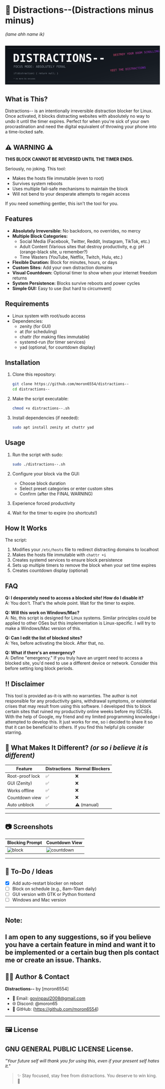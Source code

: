 # 🧠 Distractions--(Distractions minus minus)
_(lame ahh name ik)_

![banner](assets/banner1.svg)
---
## What is This?

Distractions-- is an intentionally irreversible distraction blocker for Linux. Once activated, it blocks distracting websites with absolutely no way to undo it until the timer expires. Perfect for when you're sick of your own procrastination and need the digital equivalent of throwing your phone into a time-locked safe.

## ⚠️ WARNING ⚠️

**THIS BLOCK CANNOT BE REVERSED UNTIL THE TIMER ENDS.**

Seriously, no joking. This tool:
- Makes the hosts file immutable (even to root)
- Survives system reboots
- Uses multiple fail-safe mechanisms to maintain the block
- Will not bend to your desperate attempts to regain access

If you need something gentler, this isn't the tool for you.

## Features

- **Absolutely Irreversible:** No backdoors, no overrides, no mercy
- **Multiple Block Categories:**
  - Social Media (Facebook, Twitter, Reddit, Instagram, TikTok, etc.)
  - Adult Content (Various sites that destroy productivity, e.g: pH (orange-black site, u remember?)
  - Time Wasters (YouTube, Netflix, Twitch, Hulu, etc.)
- **Flexible Duration:** Block for minutes, hours, or days
- **Custom Sites:** Add your own distraction domains
- **Visual Countdown:** Optional timer to show when your internet freedom returns
- **System Persistence:** Blocks survive reboots and power cycles
- **Simple GUI:** Easy to use (but hard to circumvent)

## Requirements

- Linux system with root/sudo access
- Dependencies:
  - zenity (for GUI)
  - at (for scheduling)
  - chattr (for making files immutable)
  - systemd-run (for timer services)
  - yad (optional, for countdown display)

## Installation

1. Clone this repository:
   ```bash
   git clone https://github.com/moron6554/distractions--
   cd distractions--
   ```

2. Make the script executable:
   ```bash
   chmod +x distractions--.sh
   ```

3. Install dependencies (if needed):
   ```bash
   sudo apt install zenity at chattr yad
   ```

## Usage

1. Run the script with sudo:
   ```bash
   sudo ./distractions--.sh
   ```

2. Configure your block via the GUI:
   - Choose block duration
   - Select preset categories or enter custom sites
   - Confirm (after the FINAL WARNING)

3. Experience forced productivity

4. Wait for the timer to expire (no shortcuts!)

## How It Works

The script:
1. Modifies your `/etc/hosts` file to redirect distracting domains to localhost
2. Makes the hosts file immutable with `chattr +i`
3. Creates systemd services to ensure block persistence
4. Sets up multiple timers to remove the block when your set time expires
5. Creates countdown display (optional)

## FAQ

**Q: I desperately need to access a blocked site! How do I disable it?**  
A: You don't. That's the whole point. Wait for the timer to expire.

**Q: Will this work on Windows/Mac?**  
A: No, this script is designed for Linux systems. Similar principles could be applied to other OSes but this implementation is Linux-specific. I will try to make a Windows/Mac version of this.

**Q: Can I edit the list of blocked sites?**  
A: Yes, before activating the block. After that, no.

**Q: What if there's an emergency?**  
A: Define "emergency." If you truly have an urgent need to access a blocked site, you'd need to use a different device or network. Consider this before setting long block periods.

## ‼️ Disclaimer

This tool is provided as-it-is with no warranties. The author is not responsible for any productivity gains, withdrawal symptoms, or existential crises that may result from using this software.
I developed this to block certain sites that ruined my productivity online weeks before my IGCSEs. With the help of Google, my friend and my limited programming knowledge i attempted to develop this. It just works for me, so i decided to share it so that it can be beneficial to others. If you find this helpful pls consider starring.

## 🔐 What Makes It Different? _(or so i believe it is different)_

| Feature | Distractions | Normal Blockers |
|--------|---------------|------------------|
| Root-proof lock | ✅ | ❌ |
| GUI (Zenity) | ✅ | ❌ |
| Works offline | ✅ | ❌ |
| Countdown view | ✅ | ❌ |
| Auto unblock | ✅ | ⚠️ (manual) |

---

## 📷 Screenshots

| Blocking Prompt | Countdown View |
|------------------|----------------|
| ![block](assets/block_prompt.png) | ![countdown](assets/countdown.gif) |

---

## 📝 To-Do / Ideas

- [x] Add auto-restart blocker on reboot
- [ ] Block on schedule (e.g., 8am–10am daily)
- [ ] GUI version with GTK or Python frontend
- [ ] Windows and Mac version

---
## Note:
I am open to any suggestions, so if you believe you have a certain feature in mind and want it to be implemented or a certain bug then pls contact me or create an issue.
Thanks.
---
## 🧑‍💻 Author & Contact

**Distractions--** by [moron6554]

- 📧 Email: govinpaul2008@gmail.com
- 🌐 Discord: @moron65
- 🐙 GitHub: (https://github.com/moron6554)

---

## 🖼️ License
GNU GENERAL PUBLIC LICENSE License.
---

*"Your future self will thank you for using this, even if your present self hates it."*
> ✨ Stay focused, stay free from distractions. You deserve to win king. 💪
